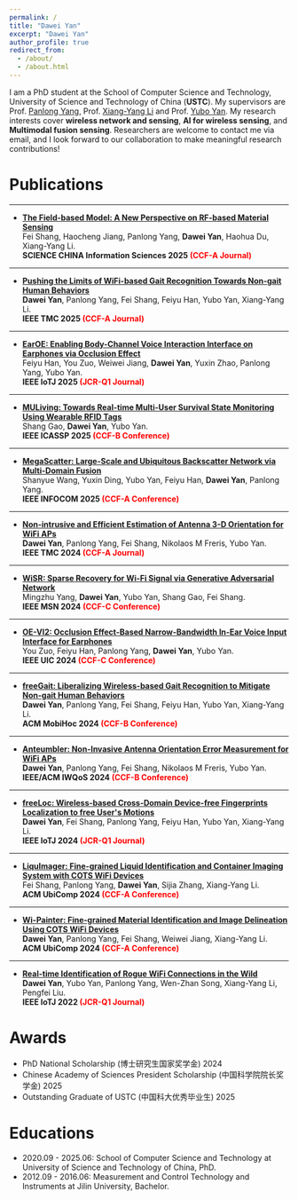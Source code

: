 ```yaml
---
permalink: /
title: "Dawei Yan"
excerpt: "Dawei Yan"
author_profile: true
redirect_from: 
  - /about/
  - /about.html
---
```


I am a PhD student at the School of Computer Science and Technology, University of Science and Technology of China (**USTC**). My supervisors are Prof. [Panlong Yang](https://scholar.google.com/citations?user=sst3cxoAAAAJ), Prof. [Xiang-Yang Li](https://scholar.google.com/citations?user=JURtNb0AAAAJ) and Prof. [Yubo Yan](https://scholar.google.com.hk/citations?user=87iG2TQAAAAJ). My research interests cover **wireless network and sensing**, **AI for wireless sensing**, and **Multimodal fusion sensing**. Researchers are welcome to contact me via email, and I look forward to our collaboration to make meaningful research contributions!

Publications
======
---
* [**The Field-based Model: A New Perspective on RF-based Material Sensing**]() \
Fei Shang, Haocheng Jiang, Panlong Yang, **Dawei Yan**, Haohua Du, Xiang-Yang Li.  \
**SCIENCE CHINA Information Sciences 2025 <font color='red'> (CCF-A Journal) </font>**
  
---
* [**Pushing the Limits of WiFi-based Gait Recognition Towards Non-gait Human Behaviors**](https://ieeexplore.ieee.org/abstract/document/10882950) \
**Dawei Yan**, Panlong Yang, Fei Shang, Feiyu Han, Yubo Yan, Xiang-Yang Li.  \
**IEEE TMC 2025 <font color='red'> (CCF-A Journal) </font>**
  
---
* [**EarOE: Enabling Body-Channel Voice Interaction Interface on Earphones via Occlusion Effect**](https://ieeexplore.ieee.org/abstract/document/10843381) \
Feiyu Han, You Zuo, Weiwei Jiang, **Dawei Yan**, Yuxin Zhao, Panlong Yang, Yubo Yan.  \
**IEEE IoTJ 2025 <font color='red'> (JCR-Q1 Journal) </font>**
  
---
* [**MULiving: Towards Real-time Multi-User Survival State Monitoring Using Wearable RFID Tags**](https://ieeexplore.ieee.org/abstract/document/10889572) \
Shang Gao, **Dawei Yan**, Yubo Yan.  \
**IEEE ICASSP 2025 <font color='red'> (CCF-B Conference) </font>**  

---
* [**MegaScatter: Large-Scale and Ubiquitous Backscatter Network via Multi-Domain Fusion**]() \
Shanyue Wang, Yuxin Ding, Yubo Yan, Feiyu Han, **Dawei Yan**, Panlong Yang.  \
**IEEE INFOCOM 2025 <font color='red'> (CCF-A Conference) </font>**  

---
* [**Non-intrusive and Efficient Estimation of Antenna 3-D Orientation for WiFi APs**](https://ieeexplore.ieee.org/abstract/document/10731634) \
**Dawei Yan**, Panlong Yang, Fei Shang, Nikolaos M Freris, Yubo Yan.  \
**IEEE TMC 2024 <font color='red'> (CCF-A Journal) </font>**  

---
* [**WiSR: Sparse Recovery for Wi-Fi Signal via Generative Adversarial Network**]() \
Mingzhu Yang, **Dawei Yan**, Yubo Yan, Shang Gao, Fei Shang.  \
**IEEE MSN 2024 <font color='red'> (CCF-C Conference) </font>**  

---
* [**OE-VI2: Occlusion Effect-Based Narrow-Bandwidth In-Ear Voice Input Interface for Earphones**](https://ieeexplore.ieee.org/abstract/document/10925034) \
You Zuo, Feiyu Han, Panlong Yang, **Dawei Yan**, Yubo Yan.  \
**IEEE UIC 2024 <font color='red'> (CCF-C Conference) </font>**  

---
* [**freeGait: Liberalizing Wireless-based Gait Recognition to Mitigate Non-gait Human Behaviors**](https://dl.acm.org/doi/10.1145/3641512.3686362) \
**Dawei Yan**, Panlong Yang, Fei Shang, Feiyu Han, Yubo Yan, Xiang-Yang Li.  \
**ACM MobiHoc 2024 <font color='red'> (CCF-B Conference) </font>**  

---
* [**Anteumbler: Non-Invasive Antenna Orientation Error Measurement for WiFi APs**](https://ieeexplore.ieee.org/abstract/document/10682937) \
**Dawei Yan**, Panlong Yang, Fei Shang, Nikolaos M Freris, Yubo Yan.  \
**IEEE/ACM IWQoS 2024 <font color='red'> (CCF-B Conference) </font>**  

---
* [**freeLoc: Wireless-based Cross-Domain Device-free Fingerprints Localization to free User's Motions**](https://ieeexplore.ieee.org/abstract/document/10506982) \
**Dawei Yan**, Fei Shang, Panlong Yang, Feiyu Han, Yubo Yan, Xiang-Yang Li.  \
**IEEE IoTJ 2024 <font color='red'> (JCR-Q1 Journal) </font>**  

---
* [**LiquImager: Fine-grained Liquid Identification and Container Imaging System with COTS WiFi Devices**](https://dl.acm.org/doi/abs/10.1145/3643509) \
Fei Shang, Panlong Yang, **Dawei Yan**, Sijia Zhang, Xiang-Yang Li.  \
**ACM UbiComp 2024 <font color='red'> (CCF-A Conference) </font>**  

---
* [**Wi-Painter: Fine-grained Material Identification and Image Delineation Using COTS WiFi Devices**](https://dl.acm.org/doi/abs/10.1145/3633809) \
**Dawei Yan**, Panlong Yang, Fei Shang, Weiwei Jiang, Xiang-Yang Li.  \
**ACM UbiComp 2024 <font color='red'> (CCF-A Conference) </font>**  

---
* [**Real-time Identification of Rogue WiFi Connections in the Wild**](https://ieeexplore.ieee.org/abstract/document/9956881) \
**Dawei Yan**, Yubo Yan, Panlong Yang, Wen-Zhan Song, Xiang-Yang Li, Pengfei Liu.  \
**IEEE IoTJ 2022 <font color='red'> (JCR-Q1 Journal) </font>**  


Awards
======
* PhD National Scholarship (博士研究生国家奖学金) 2024
* Chinese Academy of Sciences President Scholarship (中国科学院院长奖学金) 2025
* Outstanding Graduate of USTC (中国科大优秀毕业生) 2025


Educations
======
* 2020.09 - 2025.06: School of Computer Science and Technology at University of Science and Technology of China, PhD. 
* 2012.09 - 2016.06: Measurement and Control Technology and Instruments at Jilin University, Bachelor.

